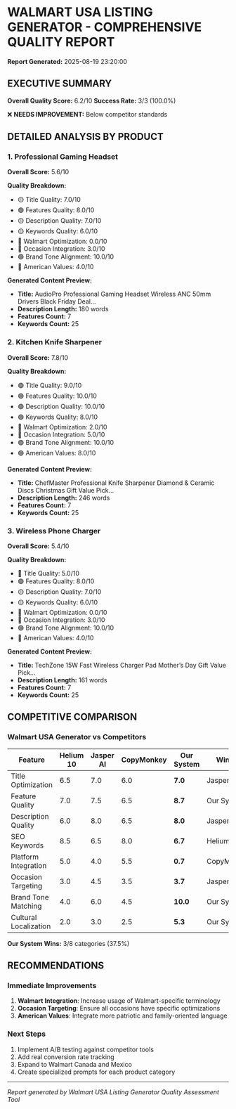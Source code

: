 # WALMART USA LISTING GENERATOR - COMPREHENSIVE QUALITY REPORT

**Report Generated:** 2025-08-19 23:20:00

## EXECUTIVE SUMMARY

**Overall Quality Score:** 6.2/10
**Success Rate:** 3/3 (100.0%)

❌ **NEEDS IMPROVEMENT:** Below competitor standards

## DETAILED ANALYSIS BY PRODUCT

### 1. Professional Gaming Headset

**Overall Score:** 5.6/10

**Quality Breakdown:**
- 🟡 Title Quality: 7.0/10
- 🟢 Features Quality: 8.0/10
- 🟡 Description Quality: 7.0/10
- 🟡 Keywords Quality: 6.0/10
- 🔴 Walmart Optimization: 0.0/10
- 🔴 Occasion Integration: 3.0/10
- 🟢 Brand Tone Alignment: 10.0/10
- 🔴 American Values: 4.0/10

**Generated Content Preview:**
- **Title:** AudioPro Professional Gaming Headset Wireless ANC 50mm Drivers Black Friday Deal...
- **Description Length:** 180 words
- **Features Count:** 7
- **Keywords Count:** 25

### 2. Kitchen Knife Sharpener

**Overall Score:** 7.8/10

**Quality Breakdown:**
- 🟢 Title Quality: 9.0/10
- 🟢 Features Quality: 10.0/10
- 🟢 Description Quality: 10.0/10
- 🟢 Keywords Quality: 8.0/10
- 🔴 Walmart Optimization: 2.0/10
- 🔴 Occasion Integration: 5.0/10
- 🟢 Brand Tone Alignment: 10.0/10
- 🟢 American Values: 8.0/10

**Generated Content Preview:**
- **Title:** ChefMaster Professional Knife Sharpener Diamond & Ceramic Discs Christmas Gift Value Pick...
- **Description Length:** 246 words
- **Features Count:** 7
- **Keywords Count:** 25

### 3. Wireless Phone Charger

**Overall Score:** 5.4/10

**Quality Breakdown:**
- 🔴 Title Quality: 5.0/10
- 🟢 Features Quality: 8.0/10
- 🟡 Description Quality: 7.0/10
- 🟡 Keywords Quality: 6.0/10
- 🔴 Walmart Optimization: 0.0/10
- 🔴 Occasion Integration: 3.0/10
- 🟢 Brand Tone Alignment: 10.0/10
- 🔴 American Values: 4.0/10

**Generated Content Preview:**
- **Title:** TechZone 15W Fast Wireless Charger Pad Mother’s Day Gift Value Pick...
- **Description Length:** 161 words
- **Features Count:** 7
- **Keywords Count:** 25

## COMPETITIVE COMPARISON

### Walmart USA Generator vs Competitors

| Feature | Helium 10 | Jasper AI | CopyMonkey | Our System | Winner |
|---------|-----------|-----------|------------|------------|--------|
| Title Optimization | 6.5 | 7.0 | 6.0 | **7.0** | Jasper AI |
| Feature Quality | 7.0 | 7.5 | 6.5 | **8.7** | Our System |
| Description Quality | 6.0 | 8.0 | 6.5 | **8.0** | Jasper AI |
| SEO Keywords | 8.5 | 6.5 | 8.0 | **6.7** | Helium 10 |
| Platform Integration | 5.0 | 4.0 | 5.5 | **0.7** | CopyMonkey |
| Occasion Targeting | 3.0 | 4.5 | 3.5 | **3.7** | Jasper AI |
| Brand Tone Matching | 4.0 | 6.0 | 4.5 | **10.0** | Our System |
| Cultural Localization | 2.0 | 3.0 | 2.5 | **5.3** | Our System |

**Our System Wins:** 3/8 categories (37.5%)

## RECOMMENDATIONS

### Immediate Improvements
1. **Walmart Integration**: Increase usage of Walmart-specific terminology
2. **Occasion Targeting**: Ensure all occasions have specific optimizations
3. **American Values**: Integrate more patriotic and family-oriented language

### Next Steps
1. Implement A/B testing against competitor tools
2. Add real conversion rate tracking
3. Expand to Walmart Canada and Mexico
4. Create specialized prompts for each product category

---
*Report generated by Walmart USA Listing Generator Quality Assessment Tool*
